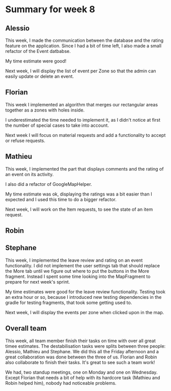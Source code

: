 # Summary for week 8

## Alessio
This week, I made the communication between the database and the rating feature on the application. Since I had a bit of time left, I also made a small refactor of the Event datbabse.

My time estimate were good!

Next week, I will display the list of event per Zone so that the admin can easily update or delete an event. 

## Florian 
This week I implemented an algorithm that merges our rectangular areas together as a zones with holes inside. 

I underestimated the time needed to implement it, as I didn't notice at first the number of special cases to take into account.

Next week I will focus on material requests and add a functionality to accept or refuse requests.

## Mathieu

This week, I implemented the part that displays comments and the rating of an event on its activity.

I also did a refactor of GoogleMapHelper.

My time estimate was ok, displaying the ratings was a bit easier than I expected and I used this time to do a bigger refactor.

Next week, I will work on the Item requests, to see the state of an item request.

## Robin

## Stephane
This week, I implemented the leave review and rating on an event functionality. I did not implement the user settings tab that should
replace the More tab until we figure out where to put the buttons in the More fragment. Instead I spent some time looking
into the MapFragment to prepare for next week's sprint.

My time estimates were good for the leave review functionality. Testing took an extra hour or so, 
because I introduced new testing dependencies in the gradle for testing fragments, that took some getting used to.

Next week, I will display the events per zone when clicked upon in the map.

## Overall team

This week, all team member finish their tasks on time with over all great timee estimates. The destabilisation tasks were splits between three people: Alessio, Mathieu and Stephane. We did this all the Friday afternoon and a great collaboration was done between the three of us. Florian and Robin also collaborate to finish their tasks. It's great to see such a team work!

We had, two standup meetings, one on Monday and one on Wednesday. Except Florian that needs a bit of help with its hardcore task (Mathieu and Robin helped him), nobody had noticeable problems. 